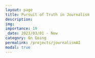 ```yaml
---
layout: page
title: Pursuit of Truth in Journalism
description:  
img: 
importance: 19
_date: 2023/03/01 - Now
category: On Going
permalink: /projects/journalismAI
modal: true
---
```


